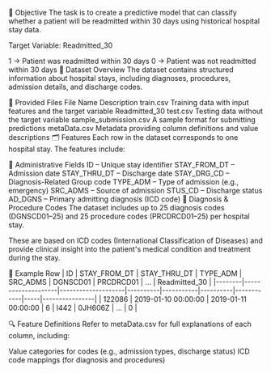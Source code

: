 🧠 Objective
The task is to create a predictive model that can classify whether a patient will be readmitted within 30 days using historical hospital stay data.

Target Variable: Readmitted_30

1 → Patient was readmitted within 30 days
0 → Patient was not readmitted within 30 days
📁 Dataset Overview
The dataset contains structured information about hospital stays, including diagnoses, procedures, admission details, and discharge codes.

🔹 Provided Files
File Name	Description
train.csv	Training data with input features and the target variable Readmitted_30
test.csv	Testing data without the target variable
sample_submission.csv	A sample format for submitting predictions
metaData.csv	Metadata providing column definitions and value descriptions
🗂️ Features
Each row in the dataset corresponds to one hospital stay. The features include:

📅 Administrative Fields
ID – Unique stay identifier
STAY_FROM_DT – Admission date
STAY_THRU_DT – Discharge date
STAY_DRG_CD – Diagnosis-Related Group code
TYPE_ADM – Type of admission (e.g., emergency)
SRC_ADMS – Source of admission
STUS_CD – Discharge status
AD_DGNS – Primary admitting diagnosis (ICD code)
🏥 Diagnosis & Procedure Codes
The dataset includes up to 25 diagnosis codes (DGNSCD01–25) and 25 procedure codes (PRCDRCD01–25) per hospital stay.

These are based on ICD codes (International Classification of Diseases) and provide clinical insight into the patient's medical condition and treatment during the stay.

📘 Example Row
| ID | STAY_FROM_DT | STAY_THRU_DT | TYPE_ADM | SRC_ADMS | DGNSCD01 | PRCDRCD01 | ... | Readmitted_30 | |--------|--------------------|--------------------|----------|-----------|----------|------------|-----|----------------| | 122086 | 2019-01-10 00:00:00 | 2019-01-11 00:00:00 | 6 | I442 | 0JH606Z | ... | 0 |

🔍 Feature Definitions
Refer to metaData.csv for full explanations of each column, including:

Value categories for codes (e.g., admission types, discharge status)
ICD code mappings (for diagnosis and procedures)
